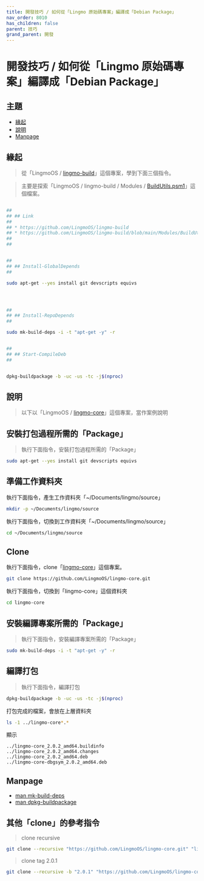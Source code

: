 ```yaml
---
title: 開發技巧 / 如何從「Lingmo 原始碼專案」編譯成「Debian Package」
nav_order: 8010
has_children: false
parent: 技巧
grand_parent: 開發
---
```



# 開發技巧 / 如何從「Lingmo 原始碼專案」編譯成「Debian Package」




## 主題

* [緣起](#緣起)
* [說明](#說明)
* [Manpage](#manpage)




## 緣起

> 從「LingmoOS / [lingmo-build](https://github.com/LingmoOS/lingmo-build)」這個專案，學到下面三個指令。

> 主要是探索「LingmoOS / lingmo-build / Modules / [BuildUtils.psm1](https://github.com/LingmoOS/lingmo-build/blob/main/Modules/BuildUtils.psm1)」這個檔案。

``` sh

##
## ## Link
##
## * https://github.com/LingmoOS/lingmo-build
## * https://github.com/LingmoOS/lingmo-build/blob/main/Modules/BuildUtils.psm1
## 
##


##
## ## Install-GlobalDepends
##

sudo apt-get --yes install git devscripts equivs




##
## ## Install-RepoDepends
##

sudo mk-build-deps -i -t "apt-get -y" -r


##
## ## Start-CompileDeb
##


dpkg-buildpackage -b -uc -us -tc -j$(nproc)

```




## 說明

> 以下以「LingmoOS / [lingmo-core](https://github.com/LingmoOS/lingmo-core)」這個專案，當作案例說明



## 安裝打包過程所需的「Package」

> 執行下面指令，安裝打包過程所需的「Package」

``` sh
sudo apt-get --yes install git devscripts equivs
```




## 準備工作資料夾

執行下面指令，產生工作資料夾「~/Documents/lingmo/source」

``` sh
mkdir -p ~/Documents/lingmo/source
```

執行下面指令，切換到工作資料夾「~/Documents/lingmo/source」

``` sh
cd ~/Documents/lingmo/source
```




## Clone

執行下面指令，clone「[lingmo-core](https://github.com/LingmoOS/lingmo-core)」這個專案。

``` sh
git clone https://github.com/LingmoOS/lingmo-core.git
```

執行下面指令，切換到「lingmo-core」這個資料夾

``` sh
cd lingmo-core
```




## 安裝編譯專案所需的「Package」

> 執行下面指令，安裝編譯專案所需的「Package」

``` sh
sudo mk-build-deps -i -t "apt-get -y" -r
```




## 編譯打包

> 執行下面指令，編譯打包

``` sh
dpkg-buildpackage -b -uc -us -tc -j$(nproc)
```

打包完成的檔案，會放在上層資料夾

``` sh
ls -1 ../lingmo-core*.*
```

顯示

```
../lingmo-core_2.0.2_amd64.buildinfo
../lingmo-core_2.0.2_amd64.changes
../lingmo-core_2.0.2_amd64.deb
../lingmo-core-dbgsym_2.0.2_amd64.deb
```




## Manpage

* [man mk-build-deps](https://manpages.debian.org/stable/devscripts/mk-build-deps.1.en.html)
* [man dpkg-buildpackage](https://manpages.debian.org/stable/dpkg-dev/dpkg-buildpackage.1.en.html)




## 其他「clone」的參考指令

> clone recursive

``` sh
git clone --recursive "https://github.com/LingmoOS/lingmo-core.git" "lingmo-core"
```

> clone tag 2.0.1

``` sh
git clone --recursive -b "2.0.1" "https://github.com/LingmoOS/lingmo-core.git" "lingmo-core"
```
